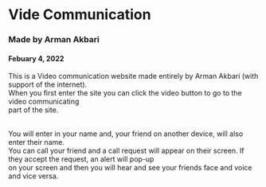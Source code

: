 # Vide Communication
### Made by Arman Akbari
#### Febuary 4, 2022

This is a Video communication website made entirely by Arman Akbari (with support of the internet).<br>
When you first enter the site you can click the video button to go to the video communicating <br>
part of the site.<br><br>

You will enter in your name and, your friend on another device, will also enter their name.<br>
You can call your friend and a call request will appear on their screen. If they accept the request, an alert will pop-up<br>
on your screen and then you will hear and see your friends face and voice and vice versa.
